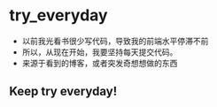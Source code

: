 # try_everyday #

* 以前我光看书很少写代码，导致我的前端水平停滞不前
* 所以，从现在开始，我要坚持每天提交代码。
* 来源于看到的博客，或者突发奇想想做的东西

## Keep try everyday! ##

